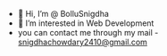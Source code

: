 - 👋 Hi, I’m @ BolluSnigdha
- 👀 I’m interested in Web Development
- you can contact me through my mail - snigdhachowdary2410@gmail.com
  
